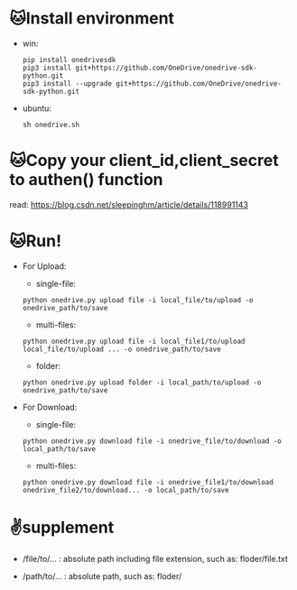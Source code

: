 # 🐱‍Install environment

 - win:
 
   ```
   pip install onedrivesdk
   pip3 install git+https://github.com/OneDrive/onedrive-sdk-python.git
   pip3 install --upgrade git+https://github.com/OneDrive/onedrive-sdk-python.git
   ```
   
 - ubuntu: 
 
   ```
   sh onedrive.sh
   ```
   
# 🐱‍Copy your client_id,client_secret to authen() function
   
   read: https://blog.csdn.net/sleepinghm/article/details/118991143
   
# 🐱‍Run!

 - For Upload:
 
    - single-file:
    
    `python onedrive.py upload file -i local_file/to/upload -o onedrive_path/to/save`
    
    - multi-files:

    `python onedrive.py upload file -i local_file1/to/upload local_file/to/upload ... -o onedrive_path/to/save`
    
    - folder:
    
    `python onedrive.py upload folder -i local_path/to/upload -o onedrive_path/to/save`
    
 - For Download: 
 
    - single-file:
    
     `python onedrive.py download file -i onedrive_file/to/download -o local_path/to/save`
     
    - multi-files:
    
     `python onedrive.py download file -i onedrive_file1/to/download onedrive_file2/to/download... -o local_path/to/save`

# ✌supplement

 - /file/to/... : absolute path including file extension, such as: floder/file.txt 
 
 - /path/to/... : absolute path, such as: floder/ 
